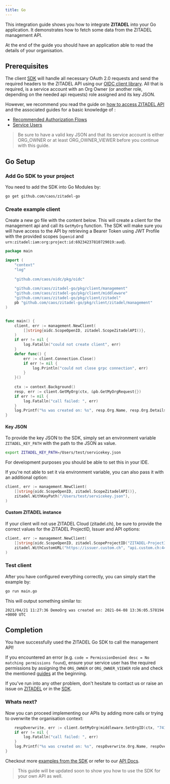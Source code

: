 ```yaml
---
title: Go
---
```


This integration guide shows you how to integrate **ZITADEL** into your Go application.
It demonstrates how to fetch some data from the ZITADEL management API.

At the end of the guide you should have an application able to read the details of your organisation.

## Prerequisites

The client [SDK](https://github.com/caos/zitadel-go) will handle all necessary OAuth 2.0 requests and send the required headers to the ZITADEL API using our [OIDC client library](https://github.com/caos/oidc).
All that is required, is a service account with an Org Owner (or another role, depending on the needed api requests) role assigned and its key JSON.

However, we recommend you read the guide on [how to access ZITADEL API](../guides/usage/access-zitadel-apis) and the associated guides for a basic knowledge of :
 - [Recommended Authorization Flows](../guides/usage/oauth-recommended-flows)
 - [Service Users](../guides/usage/serviceusers)

> Be sure to have a valid key JSON and that its service account is either ORG_OWNER or at least ORG_OWNER_VIEWER before you continue with this guide.

## Go Setup

### Add Go SDK to your project

You need to add the SDK into Go Modules by:

```bash
go get github.com/caos/zitadel-go
```

### Create example client

Create a new go file with the content below. This will create a client for the management api and call its `GetMyOrg` function.
The SDK will make sure you will have access to the API by retrieving a Bearer Token using JWT Profile with the provided scopes (`openid` and `urn:zitadel:iam:org:project:id:69234237810729019:aud`).

```go
package main

import (
    "context"
    "log"
    
    "github.com/caos/oidc/pkg/oidc"
    
    "github.com/caos/zitadel-go/pkg/client/management"
    "github.com/caos/zitadel-go/pkg/client/middleware"
    "github.com/caos/zitadel-go/pkg/client/zitadel"
    pb "github.com/caos/zitadel-go/pkg/client/zitadel/management"
)


func main() {
    client, err := management.NewClient(
        []string{oidc.ScopeOpenID, zitadel.ScopeZitadelAPI()},
    )
    if err != nil {
        log.Fatalln("could not create client", err)
    }
    defer func() {
        err := client.Connection.Close()
        if err != nil {
            log.Println("could not close grpc connection", err)
        }
    }()
    
    ctx := context.Background()
    resp, err := client.GetMyOrg(ctx, &pb.GetMyOrgRequest{})
    if err != nil {
        log.Fatalln("call failed: ", err)
    }
    log.Printf("%s was created on: %s", resp.Org.Name, resp.Org.Details.CreationDate.AsTime())
}
```

#### Key JSON

To provide the key JSON to the SDK, simply set an environment variable `ZITADEL_KEY_PATH` with the path to the JSON as value.

```bash
export ZITADEL_KEY_PATH=/Users/test/servicekey.json
```

For development purposes you should be able to set this in your IDE.

If you're not able to set it via environment variable, you can also pass it with an additional option:

```go
client, err := management.NewClient(
    []string{oidc.ScopeOpenID, zitadel.ScopeZitadelAPI()},
    zitadel.WithKeyPath("/Users/test/servicekey.json"),
)
```

#### Custom ZITADEL instance

If your client will not use ZITADEL Cloud (zitadel.ch), be sure to provide the correct values for the ZITADEL ProjectID, Issuer and API options:
```go
client, err := management.NewClient(
    []string{oidc.ScopeOpenID, zitadel.ScopeProjectID("ZITADEL-ProjectID")},
    zitadel.WithCustomURL("https://issuer.custom.ch", "api.custom.ch:443")
)
```

### Test client

After you have configured everything correctly, you can simply start the example by:

```bash
go run main.go
```

This will output something similar to:

```
2021/04/21 11:27:36 DemoOrg was created on: 2021-04-08 13:36:05.578194 +0000 UTC
```

## Completion

You have successfully used the ZITADEL Go SDK to call the management API!

If you encountered an error (e.g. `code = PermissionDenied desc = No matching permissions found`), 
ensure your service user has the required permissions by assigning the `ORG_OWNER` or `ORG_OWNER_VIEWER` role
and check the mentioned [guides](#prerequisites) at the beginning.

If you've run into any other problem, don't hesitate to contact us or raise an issue on [ZITADEL](https://github.com/caos/zitadel/issues) or in the [SDK](https://github.com/caos/zitadel-go/issues).

### Whats next?

Now you can proceed implementing our APIs by adding more calls or trying to overwrite the organisation context:

```go
    respOverwrite, err := client.GetMyOrg(middleware.SetOrgID(ctx, "74161146763996133"), &pb.GetMyOrgRequest{})
    if err != nil {
        log.Fatalln("call failed: ", err)
    }
    log.Printf("%s was created on: %s", respOverwrite.Org.Name, respOverwrite.Org.Details.CreationDate.AsTime())
}
```
Checkout more [examples from the SDK](https://github.com/caos/zitadel-go/blob/main/example) or refer to our [API Docs](../apis/introduction).

> This guide will be updated soon to show you how to use the SDK for your own API as well.
